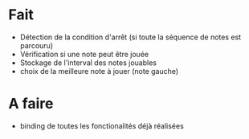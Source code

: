 # Fait

* Détection de la condition d'arrêt (si toute la séquence de notes est parcouru)
* Vérification si une note peut être jouée
* Stockage de l'interval des notes jouables
* choix de la meilleure note à jouer (note gauche)

# A faire

* binding de toutes les fonctionalités déjà réalisées